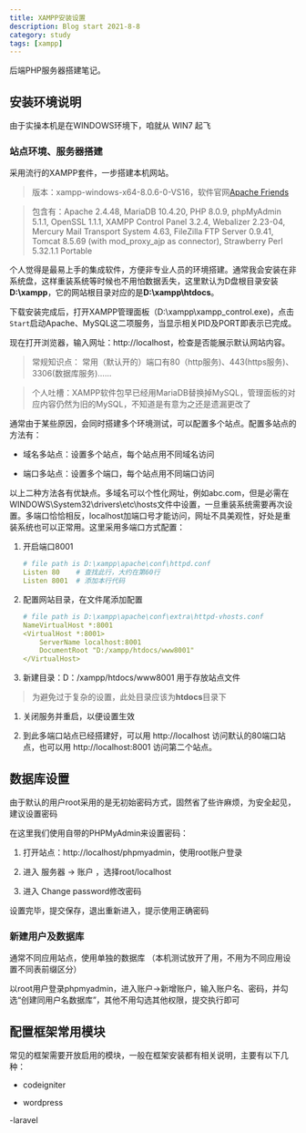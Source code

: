 ```yaml
---
title: XAMPP安装设置
description: Blog start 2021-8-8
category: study
tags: [xampp]
---
```


后端PHP服务器搭建笔记。

## 安装环境说明

由于实操本机是在WINDOWS环境下，咱就从 WIN7 起飞

### 站点环境、服务器搭建

采用流行的XAMPP套件，一步搭建本机网站。

>  版本：xampp-windows-x64-8.0.6-0-VS16，软件官网[Apache Friends](https://www.apachefriends.org/index.html) 

>  包含有：Apache 2.4.48, MariaDB 10.4.20, PHP 8.0.9, phpMyAdmin 5.1.1, OpenSSL 1.1.1, XAMPP Control Panel 3.2.4, Webalizer 2.23-04, Mercury Mail Transport System 4.63, FileZilla FTP Server 0.9.41, Tomcat 8.5.69 (with mod_proxy_ajp as connector), Strawberry Perl 5.32.1.1 Portable

个人觉得是最易上手的集成软件，方便非专业人员的环境搭建。通常我会安装在非系统盘，这样重装系统等时候也不用怕数据丢失，这里默认为D盘根目录安装**D:\xampp**，它的网站根目录对应的是**D:\xampp\htdocs**。

下载安装完成后，打开XAMPP管理面板（D:\xampp\xampp_control.exe)，点击`Start`启动Apache、MySQL这二项服务，当显示相关PID及PORT即表示已完成。

现在打开浏览器，输入网址：http://localhost，检查是否能展示默认网站内容。

> 常规知识点： 常用（默认开的）端口有80（http服务)、443(https服务)、3306(数据库服务)……

>  个人吐槽：XAMPP软件包早已经用MariaDB替换掉MySQL，管理面板的对应内容仍然为旧的MySQL，不知道是有意为之还是遗漏更改了

通常由于某些原因，会同时搭建多个环境测试，可以配置多个站点。配置多站点的方法有：

- 域名多站点：设置多个站点，每个站点用不同域名访问

- 端口多站点：设置多个端口，每个站点用不同端口访问

以上二种方法各有优缺点。多域名可以个性化网址，例如abc.com，但是必需在WINDOWS\System32\drivers\etc\hosts文件中设置，一旦重装系统需要再次设置。多端口恰恰相反，localhost加端口号才能访问，网址不具美观性，好处是重装系统也可以正常用。这里采用多端口方式配置：

1. 开启端口8001

    ```yaml
    # file path is D:\xampp\apache\conf\httpd.conf
    Listen 80    # 查找此行，大约在第60行
    Listen 8001  # 添加本行代码
    ```

1. 配置网站目录，在文件尾添加配置

    ```yaml
    # file path is D:\xampp\apache\conf\extra\httpd-vhosts.conf
    NameVirtualHost *:8001
    <VirtualHost *:8001>
        ServerName localhost:8001
        DocumentRoot "D:/xampp/htdocs/www8001"
    </VirtualHost>
    ```

1. 新建目录：D：/xampp/htdocs/www8001 用于存放站点文件

> 为避免过于复杂的设置，此处目录应该为**htdocs**目录下

1. 关闭服务并重启，以便设置生效

1. 到此多端口站点已经搭建好，可以用 http://localhost 访问默认的80端口站点，也可以用 http://localhost:8001 访问第二个站点。

## 数据库设置

由于默认的用户root采用的是无初始密码方式，固然省了些许麻烦，为安全起见，建议设置密码

在这里我们使用自带的PHPMyAdmin来设置密码：

1. 打开站点：http://localhost/phpmyadmin，使用root账户登录

1. 进入 服务器 -> 账户 ，选择root/localhost

1. 进入 Change password修改密码

设置完毕，提交保存，退出重新进入，提示使用正确密码

### 新建用户及数据库

通常不同应用站点，使用单独的数据库 （本机测试放开了用，不用为不同应用设置不同表前缀区分）

以root用户登录phpmyadmin，进入账户->新增账户，输入账户名、密码，并勾选“创建同用户名数据库”，其他不用勾选其他权限，提交执行即可

## 配置框架常用模块

常见的框架需要开放启用的模块，一般在框架安装都有相关说明，主要有以下几种：

- codeigniter

- wordpress

-laravel
